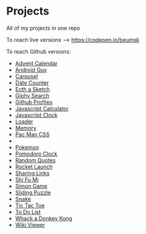 # Projects
All of my projects in one repo

To reach live versions --> https://codepen.io/beumsk

To reach Github versions:

  <ul>
    <li><a href="https://beumsk.github.io/Projects/advent-calendar" target="_blank">Advent Calendar</a></li>
    <li><a href="https://beumsk.github.io/Projects/android-guy" target="_blank">Android Guy</a></li>
    <li><a href="https://beumsk.github.io/Projects/carousel" target="_blank">Carousel</a></li>
    <li><a href="https://beumsk.github.io/Projects/date-counter" target="_blank">Date Counter</a></li>
    <li><a href="https://beumsk.github.io/Projects/etch-a-sketch" target="_blank">Ecth a Sketch</a></li>
    <li><a href="https://beumsk.github.io/Projects/giphy-search/" target="_blank">Giphy Search</a></li>
    <li><a href="https://beumsk.github.io/Projects/github-profiles" target="_blank">Github Profiles</a></li>
    <li><a href="https://beumsk.github.io/Projects/javascript-calculator" target="_blank">Javascript Calculator</a></li>
    <li><a href="https://beumsk.github.io/Projects/javascript-clock" target="_blank">Javascript Clock</a></li>
    <li><a href="https://beumsk.github.io/Projects/loader" target="_blank">Loader</a></li>
    <li><a href="https://beumsk.github.io/Projects/memory" target="_blank">Memory</a></li>
    <li><a href="https://beumsk.github.io/Projects/pac-man-css" target="_blank">Pac Man CSS</a><li>
    <li><a href="https://beumsk.github.io/Projects/pokemon" target="_blank">Pokemon</a></li>
    <li><a href="https://beumsk.github.io/Projects/pomodoro-clock" target="_blank">Pomodoro Clock</a></li>
    <li><a href="https://beumsk.github.io/Projects/random-quotes" target="_blank">Random Quotes</a></li>
    <li><a href="https://beumsk.github.io/Projects/rocket-launch" target="_blank">Rocket Launch</a></li>
    <li><a href="https://beumsk.github.io/Projects/sharing-links" target="_blank">Sharing Links</a></li>
    <li><a href="https://beumsk.github.io/Projects/shi-fu-mi" target="_blank">Shi Fu Mi</a></li>
    <li><a href="https://beumsk.github.io/Projects/simon-game" target="_blank">Simon Game</a></li>
    <li><a href="https://beumsk.github.io/Projects/sliding-puzzle" target="_blank">Sliding Puzzle</a></li>
    <li><a href="https://beumsk.github.io/Projects/snake" target="_blank">Snake</a></li>
    <li><a href="https://beumsk.github.io/Projects/tic-tac-toe" target="_blank">Tic Tac Toe</a></li>
    <li><a href="https://beumsk.github.io/Projects/to-do-list" target="_blank">To Do List</a></li>
    <li><a href="https://beumsk.github.io/Projects/whack-a-donkey-kong/" target="_blank">Whack a Donkey Kong</a></li>
    <li><a href="https://beumsk.github.io/Projects/wiki-viewer" target="_blank">Wiki Viewer</a></li>
    <!-- <li><a href="https://beumsk.github.io/Projects/" target="_blank">title</a></li> -->
  </ul>
